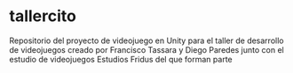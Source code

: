 # tallercito
Repositorio del proyecto de videojuego en Unity para el taller de desarrollo de videojuegos creado por Francisco Tassara y Diego Paredes junto con el estudio de videojuegos Estudios Fridus del que forman parte
